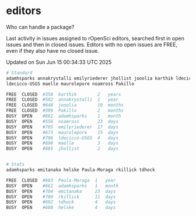 # editors

Who can handle a package?

Last activity in issues assigned to rOpenSci editors, searched first in open
issues and then in closed issues. Editors with no open issues are FREE, even if
they also have no closed issue.


Updated on Sun Jun 15 00:34:33 UTC 2025

```bash
# Standard
adamhsparks annakrystalli emilyriederer jhollist jooolia karthik ldecicco
ldecicco-USGS maelle maurolepore noamross Pakillo

FREE  CLOSED  #358  karthik        2   years
FREE  CLOSED  #502  annakrystalli  1   year
FREE  CLOSED  #648  jooolia        10  months
FREE  CLOSED  #599  Pakillo        2   months
BUSY  OPEN    #661  adamhsparks    1   month
BUSY  OPEN    #556  noamross       23  days
BUSY  OPEN    #705  emilyriederer  17  days
BUSY  OPEN    #673  maurolepore    15  days
BUSY  OPEN    #706  ldecicco-USGS  4   days
BUSY  OPEN    #698  maelle         3   days
BUSY  OPEN    #685  jhollist       2   days


# Stats
adamhsparks emitanaka helske Paula-Moraga rkillick tdhock

FREE  CLOSED  #603  Paula-Moraga  1   year
BUSY  OPEN    #661  adamhsparks   1   month
BUSY  OPEN    #704  emitanaka     23  days
BUSY  OPEN    #709  rkillick      11  days
BUSY  OPEN    #692  tdhock        4   days
BUSY  OPEN    #688  helske        4   days
```
